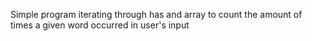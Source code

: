 Simple program iterating through has and array to count the amount of times a given word occurred in user's input
